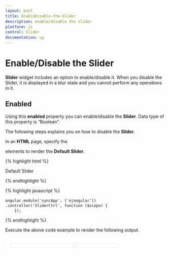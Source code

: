 ```yaml
---
layout: post
title: EnableDisable-the-Slider
description: enable/disable the slider
platform: js
control: Slider
documentation: ug
---
```


# Enable/Disable the Slider

**Slider** widget includes an option to enable/disable it. When you disable the Slider, it is displayed in a blur state and you cannot perform any operations in it.

## Enabled	

Using this **enabled** property you can enable/disable the **Slider**. Data type of this property is “Boolean”.

The following steps explains you on how to disable the **Slider**.

In an **HTML** page, specify the **<div>** elements to render the **Default Slider**.



{% highlight html %}

   <div class="txt">Default Slider</div>
  <div id="defaultSlider" ej-slider e-value="60" e-enabled="false"></div>

{% endhighlight %}

{% highlight javascript %}

    angular.module('syncApp', ['ejangular'])
    .controller('SliderCtrl', function ($scope) {
        });

{% endhighlight %}

Execute the above code example to render the following output.


![](EnableDisable-the-Slider_images/enabledisable_img1.png) 

